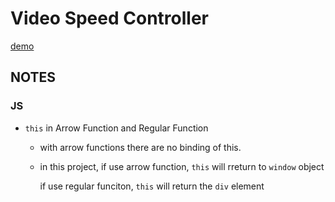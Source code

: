 # Video Speed Controller
[demo](https://zzkzzzz.github.io/JavaScript30-Challenge/28%20-%20Video%20Speed%20Controller/index.html)

## NOTES
### JS
  - `this` in Arrow Function and Regular Function
    -  with arrow functions there are no binding of this.
    -  in this project, if use arrow function, `this` will rreturn to `window` object
        
       if use regular funciton, `this` will return the `div` element
    
